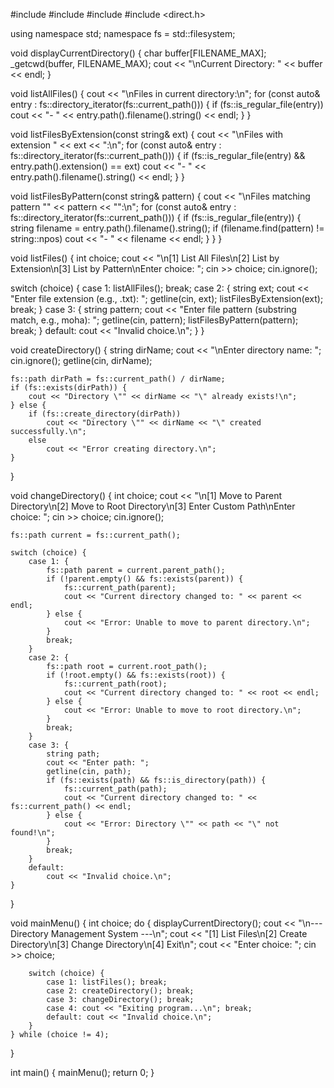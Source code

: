 #include <iostream>
#include <string>
#include <filesystem> 
#include <direct.h>   

using namespace std;
namespace fs = std::filesystem;

void displayCurrentDirectory() {
    char buffer[FILENAME_MAX];
    _getcwd(buffer, FILENAME_MAX);
    cout << "\nCurrent Directory: " << buffer << endl;
}

void listAllFiles() {
    cout << "\nFiles in current directory:\n";
    for (const auto& entry : fs::directory_iterator(fs::current_path())) {
        if (fs::is_regular_file(entry))
            cout << "- " << entry.path().filename().string() << endl;
    }
}

void listFilesByExtension(const string& ext) {
    cout << "\nFiles with extension " << ext << ":\n";
    for (const auto& entry : fs::directory_iterator(fs::current_path())) {
        if (fs::is_regular_file(entry) && entry.path().extension() == ext)
            cout << "- " << entry.path().filename().string() << endl;
    }
}

void listFilesByPattern(const string& pattern) {
    cout << "\nFiles matching pattern \"" << pattern << "\":\n";
    for (const auto& entry : fs::directory_iterator(fs::current_path())) {
        if (fs::is_regular_file(entry)) {
            string filename = entry.path().filename().string();
            if (filename.find(pattern) != string::npos)
                cout << "- " << filename << endl;
        }
    }
}

void listFiles() {
    int choice;
    cout << "\n[1] List All Files\n[2] List by Extension\n[3] List by Pattern\nEnter choice: ";
    cin >> choice;
    cin.ignore();

switch (choice) {
        case 1:
            listAllFiles();
            break;
        case 2: {
            string ext;
            cout << "Enter file extension (e.g., .txt): ";
            getline(cin, ext);
            listFilesByExtension(ext);
            break;
        }
        case 3: {
            string pattern;
            cout << "Enter file pattern (substring match, e.g., moha): ";
            getline(cin, pattern);
            listFilesByPattern(pattern);
            break;
        }
        default:
            cout << "Invalid choice.\n";
    }
}

void createDirectory() {
    string dirName;
    cout << "\nEnter directory name: ";
    cin.ignore();
    getline(cin, dirName);

    fs::path dirPath = fs::current_path() / dirName;
    if (fs::exists(dirPath)) {
        cout << "Directory \"" << dirName << "\" already exists!\n";
    } else {
        if (fs::create_directory(dirPath))
            cout << "Directory \"" << dirName << "\" created successfully.\n";
        else
            cout << "Error creating directory.\n";
    }
}

void changeDirectory() {
    int choice;
    cout << "\n[1] Move to Parent Directory\n[2] Move to Root Directory\n[3] Enter Custom Path\nEnter choice: ";
    cin >> choice;
    cin.ignore();

    fs::path current = fs::current_path();

    switch (choice) {
        case 1: {
            fs::path parent = current.parent_path();
            if (!parent.empty() && fs::exists(parent)) {
                fs::current_path(parent);
                cout << "Current directory changed to: " << parent << endl;
            } else {
                cout << "Error: Unable to move to parent directory.\n";
            }
            break;
        }
        case 2: {
            fs::path root = current.root_path();
            if (!root.empty() && fs::exists(root)) {
                fs::current_path(root);
                cout << "Current directory changed to: " << root << endl;
            } else {
                cout << "Error: Unable to move to root directory.\n";
            }
            break;
        }
        case 3: {
            string path;
            cout << "Enter path: ";
            getline(cin, path);
            if (fs::exists(path) && fs::is_directory(path)) {
                fs::current_path(path);
                cout << "Current directory changed to: " << fs::current_path() << endl;
            } else {
                cout << "Error: Directory \"" << path << "\" not found!\n";
            }
            break;
        }
        default:
            cout << "Invalid choice.\n";
    }
}

void mainMenu() {
    int choice;
    do {
        displayCurrentDirectory();
        cout << "\n--- Directory Management System ---\n";
        cout << "[1] List Files\n[2] Create Directory\n[3] Change Directory\n[4] Exit\n";
        cout << "Enter choice: ";
        cin >> choice;

        switch (choice) {
            case 1: listFiles(); break;
            case 2: createDirectory(); break;
            case 3: changeDirectory(); break;
            case 4: cout << "Exiting program...\n"; break;
            default: cout << "Invalid choice.\n";
        }
    } while (choice != 4);
}

int main() {
    mainMenu();
    return 0;
}
